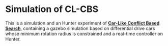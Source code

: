 # Simulation of CL-CBS

This is a simulation and an Hunter experiment of [**Car-Like Conflict Based Search**](https://github.com/APRIL-ZJU/CL-CBS), containing a gazebo simulation based on differential drive cars whose minimum rotation radius is constrained and a real-time controller on Hunter.



